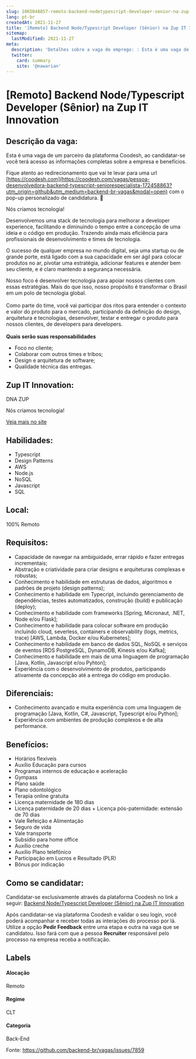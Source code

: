 ```yaml
---
slug: 1065048857-remoto-backend-nodetypescript-developer-senior-na-zup-it-innovation
lang: pt-br
createdAt: 2021-11-27
title: '[Remoto] Backend Node/Typescript Developer (Sênior) na Zup IT Innovation - Vaga de Emprego'
sitemap:
  lastModified: 2021-11-27
meta:
  description: 'Detalhes sobre a vaga de emprego: : Esta é uma vaga de um parceiro da plataforma Coodesh, ao candidatar-se você terá acesso as informações completas sobre a empresa e benefícios.  Fique atento ao redirecionamento que vai te levar para uma url [https://coodesh.com](https://coodesh.com/vagas/pessoa-desenvolvedora-backend-typescript-seniorespecialista-172458863?utm_origin=github&utm_medium=backend-br-vagas&modal=open) com o pop-up personalizado de candidatura. 👋 <p>Nós criamos tecnologia!</p> <p>Desenvolvemos uma stack de tecnologia para melhorar a developer experience, facilitando e diminuindo o tempo entre a concepção de uma ideia e o código em produção. Trazendo ainda mais eficiência para profissionais de desenvolvimento e times de tecnologia.</p> <p>O sucesso de qualquer empresa no mundo digital, seja uma startup ou de grande porte, está ligado com a sua capacidade em ser ágil para colocar produtos no ar, pivotar uma estratégia, adicionar features e atender bem seu cliente, e é claro mantendo a segurança necessária.</p> <p>Nosso foco é desenvolver tecnologia para apoiar nossos clientes com essas estratégias. Mais do que isso, nosso propósito é transformar o Brasil em um polo de tecnologia global.<br><br>Como parte do time, você vai participar dos ritos para entender o contexto e valor do produto para o mercado, participando da definição do design, arquitetura e tecnologias, desenvolver, testar e entregar o produto para nossos clientes, de developers para developers.<br><br><strong>Quais serão suas responsabilidades </strong></p> <ul> <li>Foco no cliente;</li> <li>Colaborar com outros times e tribos;</li> <li>Design e arquitetura de software;</li> <li>Qualidade técnica das entregas.</li> </ul> <p></p>'
  twitter:
    card: summary
    site: '@nawarian'
---
```


# [Remoto] Backend Node/Typescript Developer (Sênior) na Zup IT Innovation

## Descrição da vaga: 
Esta é uma vaga de um parceiro da plataforma Coodesh, ao candidatar-se você terá acesso as informações completas sobre a empresa e benefícios.


Fique atento ao redirecionamento que vai te levar para uma url [https://coodesh.com](https://coodesh.com/vagas/pessoa-desenvolvedora-backend-typescript-seniorespecialista-172458863?utm_origin=github&utm_medium=backend-br-vagas&modal=open) com o pop-up personalizado de candidatura. 👋
<p>Nós criamos tecnologia!</p>
<p>Desenvolvemos uma stack de tecnologia para melhorar a developer experience, facilitando e diminuindo o tempo entre a concepção de uma ideia e o código em produção. Trazendo ainda mais eficiência para profissionais de desenvolvimento e times de tecnologia.</p>
<p>O sucesso de qualquer empresa no mundo digital, seja uma startup ou de grande porte, está ligado com a sua capacidade em ser ágil para colocar produtos no ar, pivotar uma estratégia, adicionar features e atender bem seu cliente, e é claro mantendo a segurança necessária.</p>
<p>Nosso foco é desenvolver tecnologia para apoiar nossos clientes com essas estratégias. Mais do que isso, nosso propósito é transformar o Brasil em um polo de tecnologia global.<br><br>Como parte do time, você vai participar dos ritos para entender o contexto e valor do produto para o mercado, participando da definição do design, arquitetura e tecnologias, desenvolver, testar e entregar o produto para nossos clientes, de developers para developers.<br><br><strong>Quais serão suas responsabilidades </strong></p>
<ul>
<li>Foco no cliente;</li>
<li>Colaborar com outros times e tribos;</li>
<li>Design e arquitetura de software;</li>
<li>Qualidade técnica das entregas.</li>
</ul>
<p></p>

## Zup IT Innovation: 
 <p>DNA ZUP</p>
<p>Nós criamos tecnologia!</p><a href='https://coodesh.com/empresas/zup-it-innovation'>Veja mais no site</a>

 ## Habilidades: 
 - Typescript 
- Design Patterns 
- AWS 
- Node.js 
- NoSQL 
- Javascript 
- SQL
## Local: 
 100% Remoto
## Requisitos: 
 - Capacidade de navegar na ambiguidade, errar rápido e fazer entregas incrementais; 
- Abstração e criatividade para criar designs e arquiteturas complexas e robustas; 
- Conhecimento e habilidade em estruturas de dados, algoritmos e padrões de projeto (design patterns); 
- Conhecimento e habilidade em Typecript, incluindo gerenciamento de dependências, testes automatizados, construção (build) e publicação (deploy); 
- Conhecimento e habilidade com frameworks [Spring, Micronaut, .NET, Node e/ou Flask]; 
- Conhecimento e habilidade para colocar software em produção incluindo cloud, severless, containers e observability (logs, metrics, trace) [AWS, Lambda, Docker e/ou Kubernetes]; 
- Conhecimento e habilidade em banco de dados SQL, NoSQL e serviços de eventos [RDS PostgreSQL, DynamoDB, Kinesis e/ou Kafka]; 
- Conhecimento e habilidade em mais de uma linguagem de programação [Java, Kotlin, Javascript e/ou Pyhton]; 
- Experiência com o desenvolvimento de produtos, participando ativamente da concepção até a entrega do código em produção.
## Diferenciais: 
 - Conhecimento avançado e muita experiência com uma linguagem de programação [Java, Kotlin, C#, Javascript, Typescript e/ou Python]; 
- Experiência com ambientes de produção complexos e de alta performance.
## Benefícios: 
 - Horários flexíveis 
- Auxílio Educação para cursos 
- Programas internos de educação e aceleração 
- Gympass 
- Plano saúde 
- Plano odontológico 
- Terapia online gratuita 
- Licença maternidade de 180 dias 
- Licença paternidade de 20 dias + Licença pós-paternidade: extensão de 70 dias 
- Vale Refeição e Alimentação 
- Seguro de vida 
- Vale transporte 
- Subsídio para home office 
- Auxílio creche 
- Auxílio Plano telefônico 
- Participação em Lucros e Resultado (PLR) 
- Bônus por indicação
## Como se candidatar:
Candidatar-se exclusivamente através da plataforma Coodesh no link a seguir: [Backend Node/Typescript Developer (Sênior) na Zup IT Innovation](https://coodesh.com/vagas/pessoa-desenvolvedora-backend-typescript-seniorespecialista-172458863?utm_origin=github&utm_medium=backend-br-vagas&modal=open)


Após candidatar-se via plataforma Coodesh e validar o seu login, você poderá acompanhar e receber todas as interações do processo por lá. Utilize a opção **Pedir Feedback** entre uma etapa e outra na vaga que se candidatou. Isso fará com que a pessoa **Recruiter** responsável pelo processo na empresa receba a notificação.
## Labels
#### Alocação
Remoto
#### Regime
CLT
#### Categoria
Back-End

Fonte: https://github.com/backend-br/vagas/issues/7859